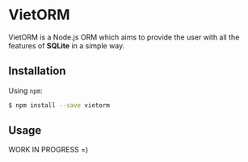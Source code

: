 # VietORM

VietORM is a Node.js ORM which aims to provide the user with all the features of **SQLite** in a simple way.

## Installation

Using `npm`:

```sh
$ npm install --save vietorm
```

## Usage

WORK IN PROGRESS =)
